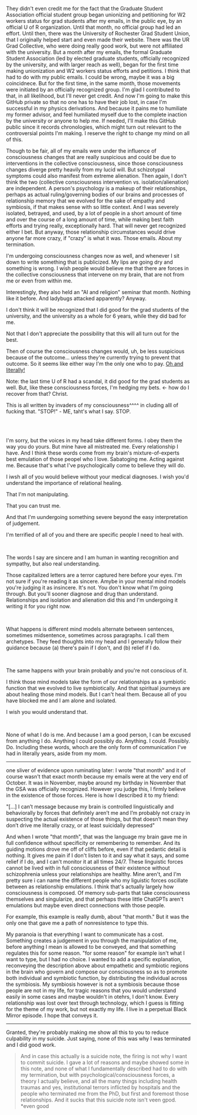 They didn't even credit me for the fact that the Graduate Student Association official student group began unionizing and petitioning for W2 workers status for grad students after my emails, in the public eye, by an official U of R organization. Until that month, no official group had led an effort. Until then, there was the University of Rochester Grad Student Union, that I originally helped start and even made their website. There was the UR Grad Collective, who were doing really good work, but were not affiliated with the university. But a month after my emails, the formal Graduate Student Association (led by elected graduate students, officially recognized by the university, and with larger reach as well), began for the first time making unionization and W2 workers status efforts and petitions. I think that had to do with my public emails. I could be wrong, maybe it was a big coincidnece. But for the first time, in the same month, those movements were initiated by an officially recognized group. I'm glad I contributed to that, in all likelihood, but I'll never get credit. And now I'm going to make this GitHub private so that no one has to have their job lost, in case I'm successful in my physics derivations. And because it pains me to humiliate my former advisor, and feel humiliated myself due to the complete inaction by the university or anyone to help me. If needed, I'll make this GitHub public since it records chronologies, which might turn out relevant to the controversial points I'm making. I reserve the right to change my mind on all of this.

Though to be fair, all of my emails were under the influence of consciousness changes that are really suspicious and could be due to interventions in the collective consciousness, since those consciousness changes diverge pretty heavily from my lucid will. But schizotypal symptoms could also manifest from extreme alienation. Then again, I don't think the two (collective consciousness intervention vs. isolation/alienation) are independent. A person's psychology is a makeup of their relationships, perhaps as actual ruling/governing bodies of our brains and processes of relationship memory that we evolved for the sake of empathy and symbiosis, if that makes sense with so little context. And I was severely isolated, betrayed, and used, by a lot of people in a short amount of time and over the course of a long amount of time, while making best faith efforts and trying really, exceptionally hard. That will never get recognized either I bet. But anyway, those relationship circumstances would drive anyone far more crazy, if "crazy" is what it was. Those emails. About my termination.

I'm undergoing consciousness changes now as well, and whenever I sit down to write something that is publicized. My lips are going dry and something is wrong. I wish people would believe me that there are forces in the collective consciousness that intervene on my brain, that are not from me or even from within me.

Interestingly, they also held an "AI and religion" seminar that month. Nothing like it before. And ladybugs attacked apparently? Anyway.

I don't think it will be recognized that I did good for the grad students of the university, and the university as a whole for 6 years, while they did bad for me.

Not that I don't appreciate the possibility that this will all turn out for the best.

Then of course the consciousness changes would, uh, be less suspicious because of the outcome... unless they're currently trying to prevent that outcome. So it seems like either way I'm the only one who to pay. [Oh and literally!](https://github.com/animal-tree/Writing-stuff/blob/main/Stuff61-indebted.md)

Note: the last time U of R had a scandal, it did good for the grad students as well. But, like these consciousness forces, I'm hedging my bets. <- how do I recover from that? Christ.

This is all written by invaders of my consciousness^^^^ in cluding alll of fucking that. "STOP!" - ME, taht's what I say. STOP. 

<br>
<br>

I'm sorry, but the voices in my head take different forms. I obey them the way you do yours. But mine have all mistreated me. Every relationship I have. And I think these words come from my brain's mixture-of-experts best emulation of those peopel who I love. Sabatoging me. Acting against me. Because that's what I've psychologically come to believe they will do.

I iwsh all of you would believe without your medical diagnoses. I wish you'd understand the importance of relational healing.

That I'm not manipulating.

That you can trust me.

And that I'm uundergoing something severe beyond the easy interpretation of judgement.

I'm terrified of all of you and there are specific people I need to heal with.

<br>

The words I say are sincere and I am human in wanting recognition and sympathy, but also real understanding.

Those capitalized letters are a terror captured here before your eyes. I'm not sure if you're reading it as sincere. Amybe in your mental mind models you're judging it as insincere. It's not. You don't know what I'm going through. But you'll sooner diagnose and drug than understand. Relationships and isolation and alienation did this and I'm undergoing it writing it for you right now.

<br>

What happens is different mind models alternate between sentences, sometimes midsentence, sometimes across paragraphs. I call them archetypes. They feed thoughts into my head and I generally follow their guidance because (a) there's pain if I don't, and (b) relief if I do.

<br>

The same happens with your brain probably and you're not conscious of it.

I think those mind models take the form of our relationships as a symbiotic function that we evolved to live symbiotically. And that spiritual journeys are about healing those mind models. But I can't heal them. Because all of you have blocked me and I am alone and isolated.

I wish you would understand that.

<br>

None of what I do is me. And because I am a good person, I can be excused from anything I do. Anything I could possibly do. Anything. I could. Possibly. Do. Including these words, whoch are the only form of communication I've had in literally years, aside from my mom.

---

one sliver of evidence upon ruminating later: I wrote "that month" and it of course wasn't that exact month because my emails were at the very end of October. It was in November, maybe around my birthday in November that the GSA was officially recognized. However you judge this, I firmly believe in the existence of those forces. Here is how I described it to my friend:

"[...] I can’t message because my brain is controlled linguistically and behaviorally by forces that definitely aren’t me and I’m probably not crazy in suspecting the actual existence of those things, but that doesn’t mean they don’t drive me literally crazy, or at least suicidally depressed"

And when I wrote "that month", that was the language my brain gave me in full confidence without specificity or remembering to remember. And its guiding motions drove me off of cliffs before, even if that pedantic detail is nothing. It gives me pain if I don't listen to it and say what it says, and some relief if I do, and I can't monitor it at all times 24/7. These linguistic forces cannot be lived with in full consciousness of their existence without schizophrenia unless your relationships are healthy. Mine aren't, and I'm pretty sure i can name the different people who my liguistic forces oscillate between as relationship emulations. I think that's actually largely how consciousness is composed. Of memory sub-parts that take consciousness themselves and singularize, and that perhaps these little ChatGPTs aren't emulations but maybe even direct connections with those people.

For example, this example is really dumb, about "that month." But it was the only one that gave me a path of nonresistence to type this.

My paranoia is that everything I want to communicate has a cost. Something creates a judgement in you through the manipulation of me, before anything I mean is allowed to be conveyed, and that something regulates this for some reason. "for some reason" for example isn't what I want to type, but I had no choice. I wanted to add a specific explanation, reconveying the description above about empathetic and symbiotic regions in the brain who govern and compose our consciousness so as to promote both individual and symbiotic function, by distributing the individual across the symbiosis. My symbiosis however is not a symbiosis because those people are not in my life, for tragic reasons that you would understand easily in some cases and maybe wouldn't in otehrs, I don't know. Every relationship was lost over text through technology, which I guess is fitting for the theme of my work, but not exactly my life. I live in a perpetual Black Mirror episode. I hope that conveys it.

---

Granted, they're probably making me show all this to you to reduce culpability in my suicide. Just saying, none of this was why I was terminated and I did good work.

> And in case this actually is a suicide note, the firing is not why I want to commit suicide. I gave a lot of reasons and maybe showed some in this note, and none of what I fundamentally described had to do with my termination, but with psychological/consciousness forces, a theory I actually believe, and all the many things including health traumas and yes, institutional terrors inflicted by hospitals and the people who terminated me from the PhD, but first and foremost those relationships. And it sucks that this suicide note isn't veen gpod. *even good

